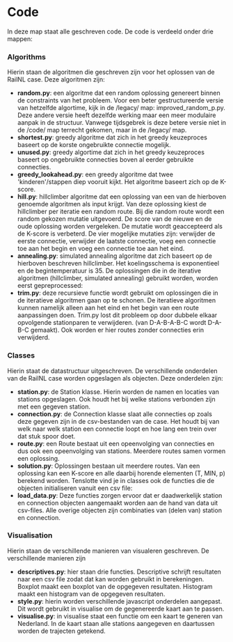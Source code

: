 # Code 

In deze map staat alle geschreven code. De code is verdeeld onder drie mappen:

### Algorithms
Hierin staan de algoritmen die geschreven zijn voor het oplossen van de RailNL case.
Deze algoritmen zijn:
  * **random.py**: een algoritme dat een random oplossing genereert binnen de constraints van het probleem. Voor een beter gestructureerde versie van hetzelfde algortime, kijk in de /legacy/ map: improved_random_p.py. Deze andere versie heeft dezelfde werking maar een meer modulaire aanpak in de structuur. Vanwege tijdsgebrek is deze betere versie niet in de /code/ map terrecht gekomen, maar in de /legacy/ map.
  * **shortest.py**: greedy algoritme dat zich in het greedy keuzeproces baseert op de korste ongebruikte connectie mogelijk.
  * **unused.py**: greedy algortime dat zich in het greedy keuzeproces baseert op ongebruikte connecties boven al eerder gebruikte connecties.
  * **greedy_lookahead.py**: een greedy algoritme dat twee 'kinderen'/stappen diep vooruit kijkt. Het algoritme baseert zich op de K-score.
  * **hill.py**: hillclimber algoritme dat een oplossing van een van de hierboven genoemde algoritmen als input krijgt. Van deze oplossing kiest de hillclimber per iteratie een random route. Bij die random route wordt een random gekozen mutatie uitgevoerd. De score van de nieuwe en de oude oplossing worden vergeleken. De mutatie wordt geaccepteerd als de K-score is verbeterd. De vier mogelijke mutaties zijn: verwijder de eerste connectie, verwijder de laatste connectie, voeg een connectie toe aan het begin en voeg een connectie toe aan het eind.
  * **annealing.py**: simulated annealing algoritme dat zich baseert op de hierboven beschreven hillclimber. Het koelingsschema is exponentieel en de begintemperatuur is 35.
  De oplossingen die in de iterative algoritmen (hillclimber, simulated annealing) gebruikt worden, worden eerst gepreprocessed:
  * **trim.py**: deze recursieve functie wordt gebruikt om oplossingen die in de iteratieve algoritmen gaan op te schonen. De iteratieve algoritmen kunnen namelijk alleen aan het eind en het begin van een route aanpassingen doen. Trim.py lost dit probleem op door dubbele elkaar opvolgende stationparen te verwijderen. (van D-A-B-A-B-C wordt D-A-B-C gemaakt). Ook worden er hier routes zonder connecties erin verwijderd.

### Classes
Hierin staat de datastructuur uitgeschreven. De verschillende onderdelen van de RailNL case worden opgeslagen als objecten.
Deze onderdelen zijn:
  * **station.py**: de Station klasse. Hierin worden de namen en locaties van stations opgeslagen. Ook houdt het bij welke stations verbonden zijn met een gegeven station.
  * **connection.py**: de Connection klasse slaat alle connecties op zoals deze gegeven zijn in de csv-bestanden van de case. Het houdt bij van welk naar welk station een connectie loopt en hoe lang een trein over dat stuk spoor doet.
  * **route.py**: een Route bestaat uit een opeenvolging van connecties en dus ook een opeenvolging van stations. Meerdere routes samen vormen een oplossing.
  * **solution.py**: Oplossingen bestaan uit meerdere routes. Van een oplossing kan een K-score en alle daarbij horende elementen (T, MIN, p) berekend worden.
  Tenslotte vind je in classes ook de functies die de objecten initialiseren vanuit een csv file:
  * **load_data.py**: Deze functies zorgen ervoor dat er daadwerkelijk station en connection objecten aangemaakt worden aan de hand van data uit csv-files. Alle overige objecten zijn combinaties van (delen van) station en connection.

### Visualisation
Hierin staan de verschillende manieren van visualeren geschreven. De verschillende manieren zijn
* **descriptives.py**: hier staan drie functies. Descriptive schrijft resultaten naar een csv file zodat dat kan worden gebruikt in berekeningen. Boxplot maakt een boxplot van de opgegeven resultaten. Histogram maakt een histogram van de opgegeven resultaten.
* **style.py**: hierin worden verschillende javascript onderdelen aangepast. Dit wordt gebruikt in visualise om de gegenereerde kaart aan te passen. 
* **visualise.py**: in visualise staat een functie om een kaart te generen van Nederland. In de kaart staan alle stations aangegeven en daartussen worden de trajecten getekend. 
